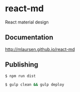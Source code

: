 # react-md
React material design

## Documentation

http://mlaursen.github.io/react-md


## Publishing

```bash
$ npm run dist
```

```bash
$ gulp clean && gulp deploy
```

